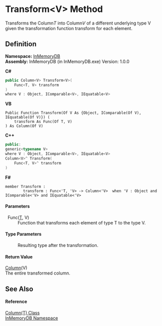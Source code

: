 # Transform&lt;V&gt; Method


Transforms the Column*T* into Column*V* of a different underlying type V given the transformation function transform for each element.



## Definition
**Namespace:** <a href="044e8d7f-0f94-a8b4-bd65-529f6359fdf7">InMemoryDB</a>  
**Assembly:** InMemoryDB (in InMemoryDB.exe) Version: 1.0.0

**C#**
``` C#
public Column<V> Transform<V>(
	Func<T, V> transform
)
where V : Object, IComparable<V>, IEquatable<V>

```
**VB**
``` VB
Public Function Transform(Of V As {Object, IComparable(Of V), IEquatable(Of V)}) ( 
	transform As Func(Of T, V)
) As Column(Of V)
```
**C++**
``` C++
public:
generic<typename V>
where V : Object, IComparable<V>, IEquatable<V>
Column<V>^ Transform(
	Func<T, V>^ transform
)
```
**F#**
``` F#
member Transform : 
        transform : Func<'T, 'V> -> Column<'V>  when 'V : Object and IComparable<'V> and IEquatable<'V>
```



#### Parameters
<dl><dt>  Func(<a href="a3853ea2-4fee-619e-3239-92fbf306e5a8">T</a>, V)</dt><dd>Function that transforms each element of type T to the type V.</dd></dl>

#### Type Parameters
<dl><dt /><dd>Resulting type after the transformation.</dd></dl>

#### Return Value
<a href="a3853ea2-4fee-619e-3239-92fbf306e5a8">Column</a>(V)  
The entire transformed column.

## See Also


#### Reference
<a href="a3853ea2-4fee-619e-3239-92fbf306e5a8">Column(T) Class</a>  
<a href="044e8d7f-0f94-a8b4-bd65-529f6359fdf7">InMemoryDB Namespace</a>  
